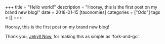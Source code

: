+++
title = "Hello world!"
description = "Hooray, this is the first post on my brand new blog!"
date = 2018-01-15
[taxonomies]
categories = ["Odd"]
tags = []
+++

Hooray, this is the first post on my brand new blog!

Thank you, [Jekyll Now](https://github.com/barryclark/jekyll-now), for making this as simple as 'fork-and-go'.
